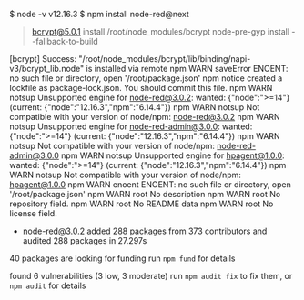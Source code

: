 
$ node -v
v12.16.3
$ npm install node-red@next

> bcrypt@5.0.1 install /root/node_modules/bcrypt
> node-pre-gyp install --fallback-to-build

[bcrypt] Success: "/root/node_modules/bcrypt/lib/binding/napi-v3/bcrypt_lib.node" is installed via remote
npm WARN saveError ENOENT: no such file or directory, open '/root/package.json'
npm notice created a lockfile as package-lock.json. You should commit this file.
npm WARN notsup Unsupported engine for node-red@3.0.2: wanted: {"node":">=14"} (current: {"node":"12.16.3","npm":"6.14.4"})
npm WARN notsup Not compatible with your version of node/npm: node-red@3.0.2
npm WARN notsup Unsupported engine for node-red-admin@3.0.0: wanted: {"node":">=14"} (current: {"node":"12.16.3","npm":"6.14.4"})
npm WARN notsup Not compatible with your version of node/npm: node-red-admin@3.0.0
npm WARN notsup Unsupported engine for hpagent@1.0.0: wanted: {"node":">=14"} (current: {"node":"12.16.3","npm":"6.14.4"})
npm WARN notsup Not compatible with your version of node/npm: hpagent@1.0.0
npm WARN enoent ENOENT: no such file or directory, open '/root/package.json'
npm WARN root No description
npm WARN root No repository field.
npm WARN root No README data
npm WARN root No license field.

+ node-red@3.0.2
added 288 packages from 373 contributors and audited 288 packages in 27.297s

40 packages are looking for funding
  run `npm fund` for details

found 6 vulnerabilities (3 low, 3 moderate)
  run `npm audit fix` to fix them, or `npm audit` for details